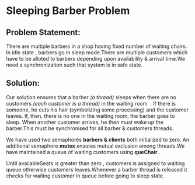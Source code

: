 # Sleeping Barber Problem

## Problem Statement:

There are multiple barbers in a shop having fixed number of waiting chairs. In idle state , barbers go in sleep mode.There are multiple customers which have to be alloted to barbers depending upon availability & arrival time.We need a synchronization such that system is in safe state.

## Solution:

Our solution ensures that a barber *(a thread)* sleeps when there are no customers *(each customer is a thread)* in the waiting room  . If there is someone, he cuts his hair (symbolizing some processing) and the customer leaves. If, then, there is no one in the waiting room, the barber goes to sleep. When another customer arrives, he then must wake up the barber.This must be synchronised for all barber & customers threads.

We have used two semaphores **barbers & clients** both initialized to zero. An additional semaphore **mutex** ensures mutual exclusion among threads.We have maintained a queue of waiting customers using **queChair** .

Until availableSeats is greater than zero , customers is assigned to waiting queue otherwise customers leaves.Whenever a barber thread is released it checks for waiting customer in queue before going to sleep state.

